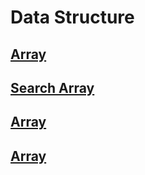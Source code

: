 # Data Structure

## <a href="https://github.com/rakibul0026/Data-Structure/tree/main/Array">Array</a>
  ## <a href="https://github.com/rakibul0026/Data-Structure/tree/main/Array/Search%20in%20array">Search Array</a>
  ## <a href="">Array</a>
  ## <a href="">Array</a>


